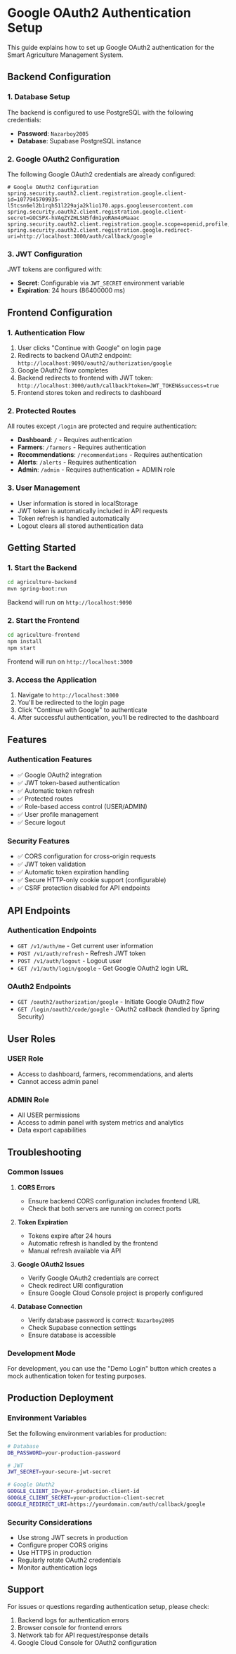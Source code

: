# Google OAuth2 Authentication Setup

This guide explains how to set up Google OAuth2 authentication for the Smart Agriculture Management System.

## Backend Configuration

### 1. Database Setup
The backend is configured to use PostgreSQL with the following credentials:
- **Password**: `Nazarboy2005`
- **Database**: Supabase PostgreSQL instance

### 2. Google OAuth2 Configuration
The following Google OAuth2 credentials are already configured:

```properties
# Google OAuth2 Configuration
spring.security.oauth2.client.registration.google.client-id=1077945709935-l5tcsn6el2b1rqh51l229aja2klio170.apps.googleusercontent.com
spring.security.oauth2.client.registration.google.client-secret=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
spring.security.oauth2.client.registration.google.scope=openid,profile,email
spring.security.oauth2.client.registration.google.redirect-uri=http://localhost:3000/auth/callback/google
```

### 3. JWT Configuration
JWT tokens are configured with:
- **Secret**: Configurable via `JWT_SECRET` environment variable
- **Expiration**: 24 hours (86400000 ms)

## Frontend Configuration

### 1. Authentication Flow
1. User clicks "Continue with Google" on login page
2. Redirects to backend OAuth2 endpoint: `http://localhost:9090/oauth2/authorization/google`
3. Google OAuth2 flow completes
4. Backend redirects to frontend with JWT token: `http://localhost:3000/auth/callback?token=JWT_TOKEN&success=true`
5. Frontend stores token and redirects to dashboard

### 2. Protected Routes
All routes except `/login` are protected and require authentication:
- **Dashboard**: `/` - Requires authentication
- **Farmers**: `/farmers` - Requires authentication
- **Recommendations**: `/recommendations` - Requires authentication
- **Alerts**: `/alerts` - Requires authentication
- **Admin**: `/admin` - Requires authentication + ADMIN role

### 3. User Management
- User information is stored in localStorage
- JWT token is automatically included in API requests
- Token refresh is handled automatically
- Logout clears all stored authentication data

## Getting Started

### 1. Start the Backend
```bash
cd agriculture-backend
mvn spring-boot:run
```
Backend will run on `http://localhost:9090`

### 2. Start the Frontend
```bash
cd agriculture-frontend
npm install
npm start
```
Frontend will run on `http://localhost:3000`

### 3. Access the Application
1. Navigate to `http://localhost:3000`
2. You'll be redirected to the login page
3. Click "Continue with Google" to authenticate
4. After successful authentication, you'll be redirected to the dashboard

## Features

### Authentication Features
- ✅ Google OAuth2 integration
- ✅ JWT token-based authentication
- ✅ Automatic token refresh
- ✅ Protected routes
- ✅ Role-based access control (USER/ADMIN)
- ✅ User profile management
- ✅ Secure logout

### Security Features
- ✅ CORS configuration for cross-origin requests
- ✅ JWT token validation
- ✅ Automatic token expiration handling
- ✅ Secure HTTP-only cookie support (configurable)
- ✅ CSRF protection disabled for API endpoints

## API Endpoints

### Authentication Endpoints
- `GET /v1/auth/me` - Get current user information
- `POST /v1/auth/refresh` - Refresh JWT token
- `POST /v1/auth/logout` - Logout user
- `GET /v1/auth/login/google` - Get Google OAuth2 login URL

### OAuth2 Endpoints
- `GET /oauth2/authorization/google` - Initiate Google OAuth2 flow
- `GET /login/oauth2/code/google` - OAuth2 callback (handled by Spring Security)

## User Roles

### USER Role
- Access to dashboard, farmers, recommendations, and alerts
- Cannot access admin panel

### ADMIN Role
- All USER permissions
- Access to admin panel with system metrics and analytics
- Data export capabilities

## Troubleshooting

### Common Issues

1. **CORS Errors**
   - Ensure backend CORS configuration includes frontend URL
   - Check that both servers are running on correct ports

2. **Token Expiration**
   - Tokens expire after 24 hours
   - Automatic refresh is handled by the frontend
   - Manual refresh available via API

3. **Google OAuth2 Issues**
   - Verify Google OAuth2 credentials are correct
   - Check redirect URI configuration
   - Ensure Google Cloud Console project is properly configured

4. **Database Connection**
   - Verify database password is correct: `Nazarboy2005`
   - Check Supabase connection settings
   - Ensure database is accessible

### Development Mode
For development, you can use the "Demo Login" button which creates a mock authentication token for testing purposes.

## Production Deployment

### Environment Variables
Set the following environment variables for production:

```bash
# Database
DB_PASSWORD=your-production-password

# JWT
JWT_SECRET=your-secure-jwt-secret

# Google OAuth2
GOOGLE_CLIENT_ID=your-production-client-id
GOOGLE_CLIENT_SECRET=your-production-client-secret
GOOGLE_REDIRECT_URI=https://yourdomain.com/auth/callback/google
```

### Security Considerations
- Use strong JWT secrets in production
- Configure proper CORS origins
- Use HTTPS in production
- Regularly rotate OAuth2 credentials
- Monitor authentication logs

## Support

For issues or questions regarding authentication setup, please check:
1. Backend logs for authentication errors
2. Browser console for frontend errors
3. Network tab for API request/response details
4. Google Cloud Console for OAuth2 configuration
